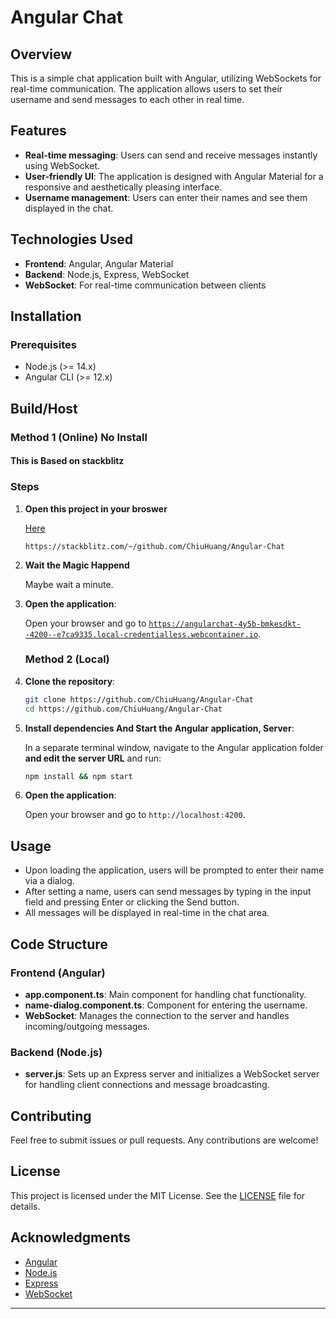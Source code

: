 # Angular Chat

## Overview

This is a simple chat application built with Angular, utilizing WebSockets for real-time communication. The application allows users to set their username and send messages to each other in real time.

## Features

- **Real-time messaging**: Users can send and receive messages instantly using WebSocket.
- **User-friendly UI**: The application is designed with Angular Material for a responsive and aesthetically pleasing interface.
- **Username management**: Users can enter their names and see them displayed in the chat.

## Technologies Used

- **Frontend**: Angular, Angular Material
- **Backend**: Node.js, Express, WebSocket
- **WebSocket**: For real-time communication between clients

## Installation

### Prerequisites

- Node.js (>= 14.x)
- Angular CLI (>= 12.x)

## Build/Host
### Method 1 (Online) No Install
#### This is Based on **stackblitz**
### Steps
1. **Open this project in your broswer**

    [Here](https://stackblitz.com/~/github.com/ChiuHuang/Angular-Chat) 

   `https://stackblitz.com/~/github.com/ChiuHuang/Angular-Chat`

2. **Wait the Magic Happend**

    Maybe wait a minute.

5. **Open the application**:

   Open your browser and go to 
   [`https://angularchat-4y5b-bmkesdkt--4200--e7ca9335.local-credentialless.webcontainer.io`](https://angularchat-4y5b-bmkesdkt--4200--e7ca9335.local-credentialless.webcontainer.io).
   ### Method 2 (Local)
   
1. **Clone the repository**:

   ```bash
   git clone https://github.com/ChiuHuang/Angular-Chat
   cd https://github.com/ChiuHuang/Angular-Chat
   ```


3. **Install dependencies And Start the Angular application, Server**:

   In a separate terminal window, navigate to the Angular application folder **and edit the server URL** and run:

   ```bash
   npm install && npm start
   ```

4. **Open the application**:

   Open your browser and go to `http://localhost:4200`.

## Usage

- Upon loading the application, users will be prompted to enter their name via a dialog.
- After setting a name, users can send messages by typing in the input field and pressing Enter or clicking the Send button.
- All messages will be displayed in real-time in the chat area.

## Code Structure

### Frontend (Angular)

- **app.component.ts**: Main component for handling chat functionality.
- **name-dialog.component.ts**: Component for entering the username.
- **WebSocket**: Manages the connection to the server and handles incoming/outgoing messages.

### Backend (Node.js)

- **server.js**: Sets up an Express server and initializes a WebSocket server for handling client connections and message broadcasting.

## Contributing

Feel free to submit issues or pull requests. Any contributions are welcome!

## License

This project is licensed under the MIT License. See the [LICENSE](LICENSE) file for details.

## Acknowledgments

- [Angular](https://angular.io/)
- [Node.js](https://nodejs.org/)
- [Express](https://expressjs.com/)
- [WebSocket](https://developer.mozilla.org/en-US/docs/Web/API/WebSockets_API)

---
